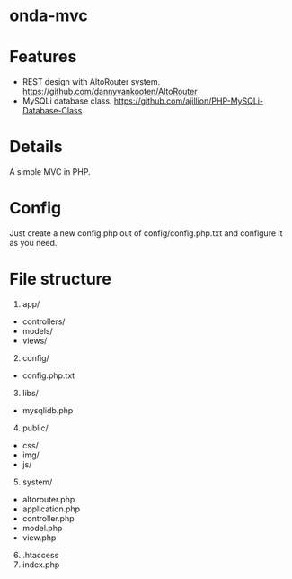 onda-mvc
========

# Features

 - REST design with AltoRouter system. https://github.com/dannyvankooten/AltoRouter
 - MySQLi database class. https://github.com/ajillion/PHP-MySQLi-Database-Class.

# Details

A simple MVC in PHP.

# Config
Just create a new config.php out of config/config.php.txt and configure it as you need.

# File structure


1. app/
 - controllers/
 - models/
 - views/
2. config/
 - config.php.txt
3. libs/
 - mysqlidb.php
4. public/
 - css/
 - img/
 - js/
5. system/
 - altorouter.php
 - application.php
 - controller.php
 - model.php
 - view.php
6. .htaccess
7. index.php
